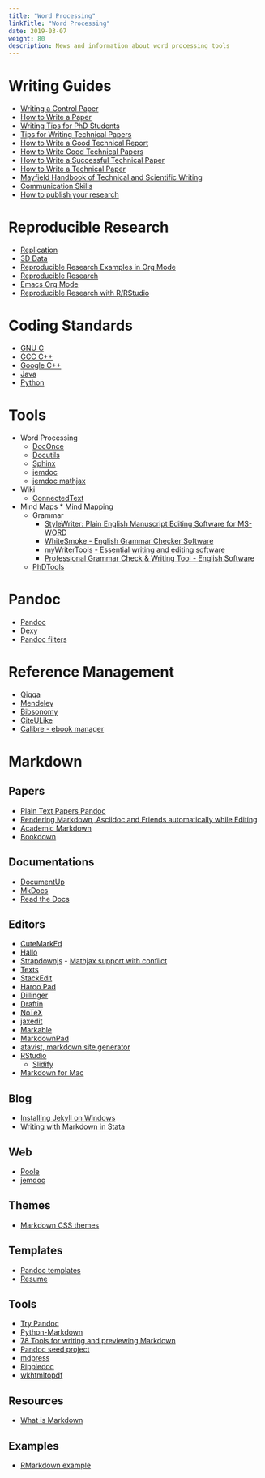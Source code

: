 ```yaml
---
title: "Word Processing"
linkTitle: "Word Processing"
date: 2019-03-07
weight: 80
description: News and information about word processing tools
---
```


# Writing Guides
* [Writing a Control Paper](http://www.ece.ucsb.edu/~hespanha/published/writingpapers.pdf)
* [How to Write a Paper](http://www-mech.eng.cam.ac.uk/mmd/ashby-paper-V6.pdf)
* [Writing Tips for PhD Students](http://faculty.chicagobooth.edu/john.cochrane/research/papers/phd_paper_writing.pdf)
* [Tips for Writing Technical Papers](http://infolab.stanford.edu/~widom/paper-writing.html)
* [How to Write a Good Technical Report](http://homepages.rpi.edu/~holguj2/CIVL2030/How_to_write_search/How_to_write_a_good_technical_report.pdf)
* [How to Write Good Technical Papers](http://www.fke.utm.my/blog/wp-content/uploads/2011/03/How-to-Write-Good-Technical-Papers-Prof-Marzuki.pdf)
* [How to Write a Successful Technical Paper](http://www.ics.uci.edu/~rickl/courses/ics-h197/technical-write-slitex.pdf)
* [How to Write a Technical Paper](http://inside.mines.edu/~mmyoung/phgn471/WrttnPsntatn.pdf)
* [Mayfield Handbook of Technical and Scientific Writing](http://www.mhhe.com/mayfieldpub/tsw/home.htm)
* [Communication Skills](http://www.cas.mcmaster.ca/~nedialk/COURSES/3I03/node6.html)
* [How to publish your research](http://www.youtube.com/playlist?list=PLe2tiLL2q02KGAb7IW5-u2zeJnX3wr4S3)

# Reproducible Research

* [Replication](http://ivory.idyll.org/blog/replication-i.html)
* [3D Data](http://207.245.165.89/applied-research/ncsa/8-an-overview-of-3d-data-content-file-formats-and-viewers.pdf)
* [Reproducible Research Examples in Org Mode](http://orgmode.org/worg/org-contrib/babel/uses.html#sec-6)
* [Reproducible Research](http://reproducibleresearch.net/index.php/RR_links)
* [Emacs Org Mode](http://www.emacswiki.org/cgi-bin/wiki/OrgMode)
* [Reproducible Research with R/RStudio](https://github.com/christophergandrud/Rep-Res-Book)

# Coding Standards

* [GNU C](http://www.gnu.org/prep/standards/standards.html)
* [GCC C++](http://gcc.gnu.org/wiki/CppConventions)
* [Google C++](http://google-styleguide.googlecode.com/svn/trunk/cppguide.xml)
* [Java](http://www.dmoz.org/Computers/Programming/Languages/Java/Coding_Standards/)
* [Python](http://www.python.org/dev/peps/pep-0008/)

# Tools

* Word Processing
    * [DocOnce](https://github.com/hplgit/doconce)
    * [Docutils](http://docutils.sourceforge.net/)
    * [Sphinx](http://sphinx-doc.org/)
    * [jemdoc](http://jemdoc.jaboc.net/)
    * [jemdoc mathjax](https://github.com/wsshin/jemdoc_mathjax)
* Wiki
    * [ConnectedText](http://www.connectedtext.com/)
* Mind Maps
      * [Mind Mapping](http://www.mind-mapping.org/)
  * Grammar
      * [StyleWriter: Plain English Manuscript Editing Software for
        MS-WORD](http://www.stylewriter-usa.com/stylewriter-free-download.php)
      * [WhiteSmoke - English Grammar Checker
        Software](http://www.whitesmoke.com/)
      * [myWriterTools - Essential writing and editing
        software](http://www.mywritertools.com/)
      * [Professional Grammar Check & Writing Tool - English
        Software](http://www.englishsoftware.org/)
  * [PhDTools](http://phdtools.blogspot.ca/)

# Pandoc

* [Pandoc](http://johnmacfarlane.net/pandoc/)
* [Dexy](http://www.dexy.it/docs/what-is-dexy.html)
* [Pandoc filters](https://github.com/jgm/pandocfilters)

# Reference Management

* [Qiqqa](http://www.qiqqa.com/)
* [Mendeley](http://www.mendeley.com/)
* [Bibsonomy](http://www.bibsonomy.org/)
* [CiteULike](http://www.citeulike.org)
* [Calibre - ebook manager](http://calibre-ebook.com/)

# Markdown
## Papers

* [Plain Text Papers Pandoc](http://kieranhealy.org/blog/archives/2014/01/23/plain-text/)
* [Rendering Markdown, Asciidoc and Friends automatically while Editing](http://noone.org/blog/English/Computer/Web/Rendering%20Markdown,%20Asciidoc%20and%20Friends%20automatically%20while%20Editing.futile)
* [Academic Markdown](https://github.com/smathot/academicmarkdown)
* [Bookdown](https://bookdown.org)

## Documentations

* [DocumentUp](http://documentup.com/)
* [MkDocs](http://www.mkdocs.org/)
* [Read the Docs](https://readthedocs.org/)

## Editors

* [CuteMarkEd](https://cloose.github.io/CuteMarkEd/)
* [Hallo](http://hallojs.org/)
* [Strapdownjs](http://strapdownjs.com/) - [Mathjax support with conflict](https://gist.github.com/memeplex/6309540)
* [Texts](http://www.texts.io/)
* [StackEdit](https://stackedit.io)
* [Haroo Pad](http://pad.haroopress.com/)
* [Dillinger](http://dillinger.io/)
* [Draftin](http://draftin.com)
* [NoTeX](https://notex.ch/)
* [jaxedit](http://jaxedit.com/mark/)
* [Markable](http://markable.in/)
* [MarkdownPad](http://markdownpad.com/)
* [atavist, markdown site generator](https://npmjs.org/package/atavist)
* [RStudio](https://www.rstudio.com/)
    * [Slidify](http://slidify.org/index.html)
* [Markdown for Mac](http://mac.appstorm.net/roundups/productivity-roundups/35-markdown-apps-for-the-mac/)

## Blog

* [Installing Jekyll on Windows](http://thedustytome.blogspot.ca/2014/02/getting-jekyll-up-and-running-on-windows.html)
* [Writing with Markdown in Stata](http://haghish.com/statistics/stata-blog/reproducible-research/dynamic_documents/markdown.php)

## Web

* [Poole](https://bitbucket.org/obensonne/poole)
* [jemdoc](http://jemdoc.jaboc.net/index.html)

## Themes

* [Markdown CSS themes](https://github.com/jasonm23/markdown-css-themes)

## Templates

* [Pandoc templates](https://github.com/jgm/pandoc-templates)
* [Resume](http://cmwelsh.com/beautiful-resumes-with-markdown-and-latex)

## Tools

* [Try Pandoc](http://johnmacfarlane.net/pandoc/try/)
* [Python-Markdown](http://pythonhosted.org//Markdown/index.html)
* [78 Tools for writing and previewing Markdown](http://mashable.com/2013/06/24/markdown-tools/)
* [Pandoc seed project](https://github.com/Dashed/pandoc-seed-project)
* [mdpress](http://documentup.com/egonschiele/mdpress/)
* [Rippledoc](http://www.unexpected-vortices.com/sw/rippledoc/index.html)
* [wkhtmltopdf](http://wkhtmltopdf.org/)

## Resources

* [What is Markdown](http://whatismarkdown.com/)

## Examples

* [RMarkdown example](https://github.com/bbest/rmarkdown-example)
